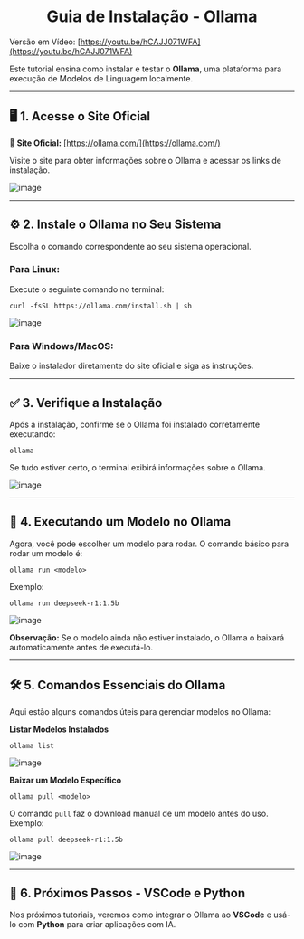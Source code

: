 <h1 align="center">Guia de Instalação - Ollama</h1>

Versão em Vídeo: [https://youtu.be/hCAJJ071WFA](https://youtu.be/hCAJJ071WFA)

Este tutorial ensina como instalar e testar o **Ollama**, uma plataforma para execução de Modelos de Linguagem localmente.  

---
## 🖥️ **1. Acesse o Site Oficial**  

🔗 **Site Oficial:** [https://ollama.com/](https://ollama.com/)  

Visite o site para obter informações sobre o Ollama e acessar os links de instalação.  

![image](https://github.com/user-attachments/assets/62d03fd5-c687-48b4-ab6b-7069ee3951a4)

---
## ⚙️ **2. Instale o Ollama no Seu Sistema**  

Escolha o comando correspondente ao seu sistema operacional.  

### **Para Linux:**  
Execute o seguinte comando no terminal:  
```shell
curl -fsSL https://ollama.com/install.sh | sh
```  

![image](https://github.com/user-attachments/assets/86414212-13d9-47f8-9cdf-f7ee56b511e4)

### **Para Windows/MacOS:**  
Baixe o instalador diretamente do site oficial e siga as instruções.  

---
## ✅ **3. Verifique a Instalação**  

Após a instalação, confirme se o Ollama foi instalado corretamente executando:  
```shell
ollama
```  
Se tudo estiver certo, o terminal exibirá informações sobre o Ollama.  

![image](https://github.com/user-attachments/assets/5da117e5-6e5b-40ac-ba2a-96f51023254e)

---
## 🚀 **4. Executando um Modelo no Ollama**  

Agora, você pode escolher um modelo para rodar. O comando básico para rodar um modelo é:  
```shell
ollama run <modelo>
```  

Exemplo:  
```shell
ollama run deepseek-r1:1.5b
```  

![image](https://github.com/user-attachments/assets/6a29fa20-7024-47b4-8d28-d51d937c88b7)

**Observação:** Se o modelo ainda não estiver instalado, o Ollama o baixará automaticamente antes de executá-lo.  

---
## 🛠 **5. Comandos Essenciais do Ollama**  

Aqui estão alguns comandos úteis para gerenciar modelos no Ollama:  

**Listar Modelos Instalados**  
```shell
ollama list
```  

![image](https://github.com/user-attachments/assets/e181474e-5734-44ce-b976-e35832e5557e)

**Baixar um Modelo Específico**  
```shell
ollama pull <modelo>
```  
O comando `pull` faz o download manual de um modelo antes do uso. Exemplo:  
```shell
ollama pull deepseek-r1:1.5b
```  

![image](https://github.com/user-attachments/assets/e88fff31-5a8f-4d4c-aea2-7dd43d54a293)

---

## 🎯 **6. Próximos Passos - VSCode e Python**  

Nos próximos tutoriais, veremos como integrar o Ollama ao **VSCode** e usá-lo com **Python** para criar aplicações com IA.  
